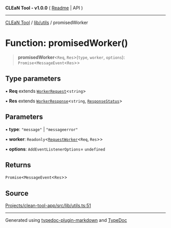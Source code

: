**CLEaN Tool - v1.0.0** ( [Readme](../../../README.md) \| API )

***

[CLEaN Tool](../../../modules.md) / [lib/utils](../README.md) / promisedWorker

# Function: promisedWorker()

> **promisedWorker**\<`Req`, `Res`\>(`type`, `worker`, `options`): `Promise`\<`MessageEvent`\<`Res`\>\>

## Type parameters

▪ **Req** extends [`WorkerRequest`](../../../types/workers/type-aliases/WorkerRequest.md)\<`string`\>

▪ **Res** extends [`WorkerResponse`](../../../types/workers/type-aliases/WorkerResponse.md)\<`string`, [`ResponseStatus`](../../../types/workers/type-aliases/ResponseStatus.md)\>

## Parameters

▪ **type**: `"message"` \| `"messageerror"`

▪ **worker**: `Readonly`\<[`RequestWorker`](../../../types/workers/interfaces/RequestWorker.md)\<`Req`, `Res`\>\>

▪ **options**: `AddEventListenerOptions`= `undefined`

## Returns

`Promise`\<`MessageEvent`\<`Res`\>\>

## Source

[Projects/clean-tool-app/src/lib/utils.ts:51](https://github.com/yuckyh/clean-tool-app/)

***

Generated using [typedoc-plugin-markdown](https://www.npmjs.com/package/typedoc-plugin-markdown) and [TypeDoc](https://typedoc.org/)
